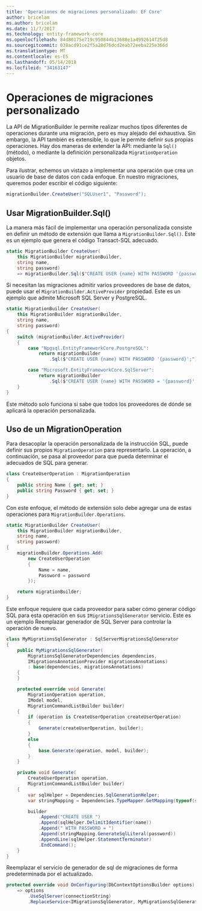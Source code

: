 ```yaml
---
title: 'Operaciones de migraciones personalizado: EF Core'
author: bricelam
ms.author: bricelam
ms.date: 11/7/2017
ms.technology: entity-framework-core
ms.openlocfilehash: 84d80175e719c950844b13688e1a4992614f25d8
ms.sourcegitcommit: 038acd91ce2f5a28d76dcd2eab72eeba225e366d
ms.translationtype: MT
ms.contentlocale: es-ES
ms.lasthandoff: 05/14/2018
ms.locfileid: "34163147"
---
```

<a name="custom-migrations-operations"></a>Operaciones de migraciones personalizado
============================
La API de MigrationBuilder le permite realizar muchos tipos diferentes de operaciones durante una migración, pero es muy alejado del exhaustiva. Sin embargo, la API también es extensible, lo que le permite definir sus propias operaciones. Hay dos maneras de extender la API: mediante la `Sql()` (método), o mediante la definición personalizada `MigrationOperation` objetos.

Para ilustrar, echemos un vistazo a implementar una operación que crea un usuario de base de datos con cada enfoque. En nuestro migraciones, queremos poder escribir el código siguiente:

``` csharp
migrationBuilder.CreateUser("SQLUser1", "Password");
```

<a name="using-migrationbuildersql"></a>Usar MigrationBuilder.Sql()
----------------------------
La manera más fácil de implementar una operación personalizada consiste en definir un método de extensión que llama a `MigrationBuilder.Sql()`.
Este es un ejemplo que genera el código Transact-SQL adecuado.

``` csharp
static MigrationBuilder CreateUser(
    this MigrationBuilder migrationBuilder,
    string name,
    string password)
    => migrationBuilder.Sql($"CREATE USER {name} WITH PASSWORD '{password}';");
```

Si necesitan las migraciones admitir varios proveedores de base de datos, puede usar el `MigrationBuilder.ActiveProvider` propiedad. Este es un ejemplo que admite Microsoft SQL Server y PostgreSQL.

``` csharp
static MigrationBuilder CreateUser(
    this MigrationBuilder migrationBuilder,
    string name,
    string password)
{
    switch (migrationBuilder.ActiveProvider)
    {
        case "Npgsql.EntityFrameworkCore.PostgreSQL":
            return migrationBuilder
                .Sql($"CREATE USER {name} WITH PASSWORD '{password}';");

        case "Microsoft.EntityFrameworkCore.SqlServer":
            return migrationBuilder
                .Sql($"CREATE USER {name} WITH PASSWORD = '{password}';");
    }
}
```

Este método solo funciona si sabe que todos los proveedores de dónde se aplicará la operación personalizada.

<a name="using-a-migrationoperation"></a>Uso de un MigrationOperation
---------------------------
Para desacoplar la operación personalizada de la instrucción SQL, puede definir sus propios `MigrationOperation` para representarlo. La operación, a continuación, se pasa al proveedor para que pueda determinar el adecuados de SQL para generar.

``` csharp
class CreateUserOperation : MigrationOperation
{
    public string Name { get; set; }
    public string Password { get; set; }
}
```

Con este enfoque, el método de extensión solo debe agregar una de estas operaciones para `MigrationBuilder.Operations`.

``` csharp
static MigrationBuilder CreateUser(
    this MigrationBuilder migrationBuilder,
    string name,
    string password)
{
    migrationBuilder.Operations.Add(
        new CreateUserOperation
        {
            Name = name,
            Password = password
        });

    return migrationBuilder;
}
```

Este enfoque requiere que cada proveedor para saber cómo generar código SQL para esta operación en sus `IMigrationsSqlGenerator` servicio. Este es un ejemplo Reemplazar generador de SQL Server para controlar la operación de nuevo.

``` csharp
class MyMigrationsSqlGenerator : SqlServerMigrationsSqlGenerator
{
    public MyMigrationsSqlGenerator(
        MigrationsSqlGeneratorDependencies dependencies,
        IMigrationsAnnotationProvider migrationsAnnotations)
        : base(dependencies, migrationsAnnotations)
    {
    }

    protected override void Generate(
        MigrationOperation operation,
        IModel model,
        MigrationCommandListBuilder builder)
    {
        if (operation is CreateUserOperation createUserOperation)
        {
            Generate(createUserOperation, builder);
        }
        else
        {
            base.Generate(operation, model, builder);
        }
    }

    private void Generate(
        CreateUserOperation operation,
        MigrationCommandListBuilder builder)
    {
        var sqlHelper = Dependencies.SqlGenerationHelper;
        var stringMapping = Dependencies.TypeMapper.GetMapping(typeof(string));

        builder
            .Append("CREATE USER ")
            .Append(sqlHelper.DelimitIdentifier(name))
            .Append(" WITH PASSWORD = ")
            .Append(stringMapping.GenerateSqlLiteral(password))
            .AppendLine(sqlHelper.StatementTerminator)
            .EndCommand();
    }
}
```

Reemplazar el servicio de generador de sql de migraciones de forma predeterminada por el actualizado.

``` csharp
protected override void OnConfiguring(DbContextOptionsBuilder options)
    => options
        .UseSqlServer(connectionString)
        .ReplaceService<IMigrationsSqlGenerator, MyMigrationsSqlGenerator>();
```
